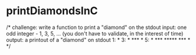 printDiamondsInC
================

/* challenge: write a function to print a "diamond" on the stdout input: one odd integer - 1, 3, 5, ... (you don't have to validate, in the interest of time) output: a printout of a "diamond" on stdout  1: *  3:  * ***  *   5:   *  *** *****  ***   *  */
